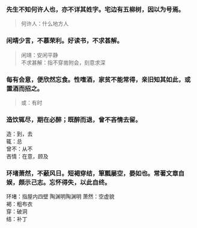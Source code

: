 
### 先生不知何许人也，亦不详其姓字。宅边有五柳树，因以为号焉。

> 何许人：什么地方人  

### 闲靖少言，不慕荣利。好读书，不求甚解。

> 闲靖：安闲平静  
不求甚解：指不穿凿附会，刻意求深  

### 每有会意，便欣然忘食。性嗜酒，家贫不能常得，亲旧知其如此，或置酒而招之。

> 或：有时  

### 造饮辄尽，期在必醉；既醉而退，曾不吝情去留。

造：到，去  
辄：总   
曾不：从不  
吝情：在意，顾及  


### 环堵萧然，不蔽风日。短褐穿结，箪瓢屡空，晏如也。常著文章自娱，颇示己志。忘怀得失，以此自终。

环堵：指屋内四壁  陶渊明陶渊明
萧然：空虚貌  
褐：粗布衣  
穿：破洞  
结：补丁  
